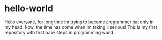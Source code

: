# hello-world

Hello everyone, for long time im trying to become programmer but only in my head.
Now, the time has come when im taking it serious!
This is my first repository with first baby steps in programming world
